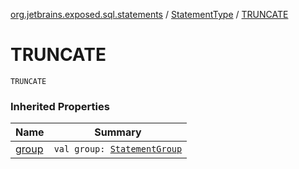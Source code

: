 [org.jetbrains.exposed.sql.statements](../index.md) / [StatementType](index.md) / [TRUNCATE](.)

# TRUNCATE

`TRUNCATE`

### Inherited Properties

| Name | Summary |
|---|---|
| [group](group.md) | `val group: `[`StatementGroup`](../-statement-group/index.md) |
